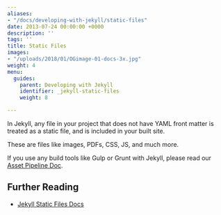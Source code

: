 ```yaml
---
aliases:
- "/docs/developing-with-jekyll/static-files"
date: 2013-07-24 00:00:00 +0000
description: ''
tags: ''
title: Static Files
images:
- "/uploads/2018/01/OGimage-01-docs-3x.jpg"
weight: 4
menu:
  guides:
    parent: Developing with Jekyll
    identifier: _jekyll-static-files
    weight: 8

---
```

In Jekyll, any file in your project that does not have YAML front matter is treated as a static file, and is included in your built site.

These are files like images, PDFs, CSS, JS, and much more.

If you use any build tools like Gulp or Grunt with Jekyll, please read our [Asset Pipeline Doc][1].

## Further Reading
- [Jekyll Static Files Docs](http://jekyllrb.com/docs/static-files/)

[1]: /docs/guides/developing-with-jekyll/asset-pipeline

